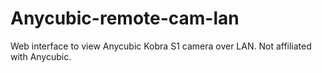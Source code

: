 # Anycubic-remote-cam-lan
Web interface to view Anycubic Kobra S1 camera over LAN. Not affiliated with Anycubic.
